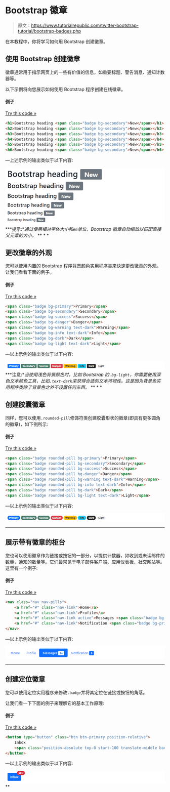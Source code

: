# Bootstrap 徽章

> 原文：<https://www.tutorialrepublic.com/twitter-bootstrap-tutorial/bootstrap-badges.php>

在本教程中，你将学习如何用 Bootstrap 创建徽章。

## 使用 Bootstrap 创建徽章

徽章通常用于指示网页上的一些有价值的信息，如重要标题、警告消息、通知计数器等。

以下示例将向您展示如何使用 Bootstrap 程序创建在线徽章。

#### 例子

[Try this code »](../codelab.php?topic=bootstrap&file=badges "Try this code using online Editor")

```html
<h1>Bootstrap heading <span class="badge bg-secondary">New</span></h1>
<h2>Bootstrap heading <span class="badge bg-secondary">New</span></h2>
<h3>Bootstrap heading <span class="badge bg-secondary">New</span></h3>
<h4>Bootstrap heading <span class="badge bg-secondary">New</span></h4>
<h5>Bootstrap heading <span class="badge bg-secondary">New</span></h5>
<h6>Bootstrap heading <span class="badge bg-secondary">New</span></h6>
```

—上述示例的输出类似于以下内容:

[![Bootstrap Badges](img/80b7c21d60b672bcc59eab1dfc9649b1.png)](../codelab.php?topic=bootstrap&file=badges)  ***提示:**通过使用相对字体大小和`em`单位，Bootstrap 徽章自动缩放以匹配直接父元素的大小。*  ** * *

## 更改徽章的外观

您可以使用内置的 Bootstrap 程序[背景颜色实用程序类](bootstrap-helper-classes.php#background-color-classes)来快速更改徽章的外观。让我们看看下面的例子。

#### 例子

[Try this code »](../codelab.php?topic=bootstrap&file=colored-badges "Try this code using online Editor")

```html
<span class="badge bg-primary">Primary</span>
<span class="badge bg-secondary">Secondary</span>
<span class="badge bg-success">Success</span>
<span class="badge bg-danger">Danger</span>
<span class="badge bg-warning text-dark">Warning</span>
<span class="badge bg-info text-dark">Info</span>
<span class="badge bg-dark">Dark</span>
<span class="badge bg-light text-dark">Light</span>
```

—以上示例的输出类似于以下内容:

[![Bootstrap Colored Badges](img/bddc41efb30e3bec74d399be9cecad1b.png)](../codelab.php?topic=bootstrap&file=colored-badges)  ***注意:**当使用浅色背景颜色时，比如 Bootstrap 的`.bg-light`，你需要使用深色文本颜色工具，比如`.text-dark`来获得合适的文本可视性。这是因为背景色实用程序类除了背景色之外不设置任何东西。*  ** * *

## 创建胶囊徽章

同样，您可以使用`.rounded-pill`修饰符类创建胶囊形状的徽章(即具有更多圆角的徽章)，如下例所示:

#### 例子

[Try this code »](../codelab.php?topic=bootstrap&file=pill-badges "Try this code using online Editor")

```html
<span class="badge rounded-pill bg-primary">Primary</span>
<span class="badge rounded-pill bg-secondary">Secondary</span>
<span class="badge rounded-pill bg-success">Success</span>
<span class="badge rounded-pill bg-danger">Danger</span>
<span class="badge rounded-pill bg-warning text-dark">Warning</span>
<span class="badge rounded-pill bg-info text-dark">Info</span>
<span class="badge rounded-pill bg-dark">Dark</span>
<span class="badge rounded-pill bg-light text-dark">Light</span>
```

—以上示例的输出类似于以下内容:

[![Bootstrap Pill Badges](img/a36446ec45a49fbcfbc9df7feac696ab.png)](../codelab.php?topic=bootstrap&file=pill-badges) 

* * *

## 展示带有徽章的柜台

您也可以使用徽章作为链接或按钮的一部分，以提供计数器，如收到或未读邮件的数量，通知的数量等。它们最常见于电子邮件客户端、应用仪表板、社交网站等。这里有一个例子:

#### 例子

[Try this code »](../codelab.php?topic=bootstrap&file=badges-inside-nav "Try this code using online Editor")

```html
<nav class="nav nav-pills">
    <a href="#" class="nav-link">Home</a>
    <a href="#" class="nav-link">Profile</a>
    <a href="#" class="nav-link active">Messages <span class="badge bg-light text-primary">24</span></a>
    <a href="#" class="nav-link">Notification <span class="badge bg-primary">5</span></a>
</nav>
```

—以上示例的输出类似于以下内容:

[![Bootstrap Badges inside Nav](img/fa9225826ea825ecd69df9b5d1325a13.png)](../codelab.php?topic=bootstrap&file=badges-inside-nav) 

* * *

## 创建定位徽章

您可以使用定位实用程序来修改`.badge`并将其定位在链接或按钮的角落。

让我们看一下下面的例子来理解它的基本工作原理:

#### 例子

[Try this code »](../codelab.php?topic=bootstrap&file=positioned-badge "Try this code using online Editor")

```html
<button type="button" class="btn btn-primary position-relative">
    Inbox
    <span class="position-absolute top-0 start-100 translate-middle badge rounded-pill bg-danger">50+</span>
</button>
```

—以上示例的输出类似于以下内容:

[![Bootstrap Positioned Badge](img/2c3b51336d54710041198cff5c243e47.png)](../codelab.php?topic=bootstrap&file=positioned-badge)**